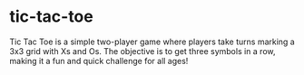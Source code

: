 # tic-tac-toe
Tic Tac Toe is a simple two-player game where players take turns marking a 3x3 grid with Xs and Os. The objective is to get three symbols in a row, making it a fun and quick challenge for all ages!
